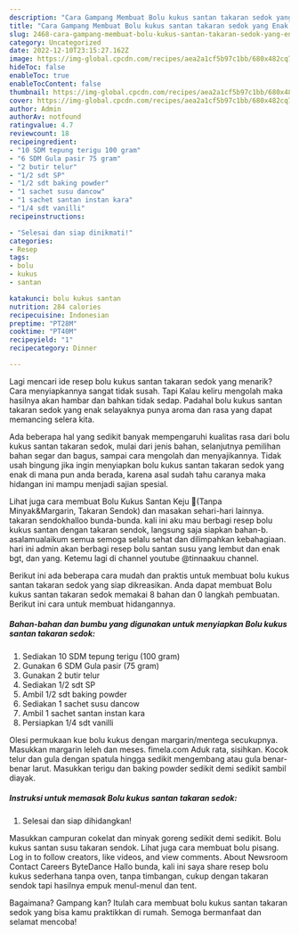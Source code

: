 ```yaml
---
description: "Cara Gampang Membuat Bolu kukus santan takaran sedok yang Enak Banget, Buat Buka Puasa Lezat"
title: "Cara Gampang Membuat Bolu kukus santan takaran sedok yang Enak Banget, Buat Buka Puasa Lezat"
slug: 2468-cara-gampang-membuat-bolu-kukus-santan-takaran-sedok-yang-enak-banget-buat-buka-puasa-lezat
category: Uncategorized
date: 2022-12-10T23:15:27.162Z
image: https://img-global.cpcdn.com/recipes/aea2a1cf5b97c1bb/680x482cq70/bolu-kukus-santan-takaran-sedok-foto-resep-utama.jpg
hideToc: false
enableToc: true
enableTocContent: false
thumbnail: https://img-global.cpcdn.com/recipes/aea2a1cf5b97c1bb/680x482cq70/bolu-kukus-santan-takaran-sedok-foto-resep-utama.jpg
cover: https://img-global.cpcdn.com/recipes/aea2a1cf5b97c1bb/680x482cq70/bolu-kukus-santan-takaran-sedok-foto-resep-utama.jpg
author: Admin
authorAv: notfound
ratingvalue: 4.7
reviewcount: 18
recipeingredient:
- "10 SDM tepung terigu 100 gram"
- "6 SDM Gula pasir 75 gram"
- "2 butir telur"
- "1/2 sdt SP"
- "1/2 sdt baking powder"
- "1 sachet susu dancow"
- "1 sachet santan instan kara"
- "1/4 sdt vanilli"
recipeinstructions:

- "Selesai dan siap dinikmati!"
categories:
- Resep
tags:
- bolu
- kukus
- santan

katakunci: bolu kukus santan 
nutrition: 284 calories
recipecuisine: Indonesian
preptime: "PT28M"
cooktime: "PT40M"
recipeyield: "1"
recipecategory: Dinner

---
```



Lagi mencari ide resep bolu kukus santan takaran sedok yang menarik? Cara menyiapkannya sangat tidak susah. Tapi Kalau keliru mengolah maka hasilnya akan hambar dan bahkan tidak sedap. Padahal bolu kukus santan takaran sedok yang enak selayaknya punya aroma dan rasa yang dapat memancing selera kita.


Ada beberapa hal yang sedikit banyak mempengaruhi kualitas rasa dari bolu kukus santan takaran sedok, mulai dari jenis bahan, selanjutnya pemilihan bahan segar dan bagus, sampai cara mengolah dan menyajikannya. Tidak usah bingung jika ingin menyiapkan bolu kukus santan takaran sedok yang enak di mana pun anda berada, karena asal sudah tahu caranya maka hidangan ini mampu menjadi sajian spesial.

Lihat juga cara membuat Bolu Kukus Santan Keju 🧀(Tanpa Minyak&amp;Margarin, Takaran Sendok) dan masakan sehari-hari lainnya. takaran sendokhalloo bunda-bunda. kali ini aku mau berbagi resep bolu kukus santan dengan takaran sendok, langsung saja siapkan bahan-b. asalamualaikum semua semoga selalu sehat dan dilimpahkan kebahagiaan. hari ini admin akan berbagi resep bolu santan susu yang lembut dan enak bgt, dan yang. Ketemu lagi di channel youtube @tinnaakuu channel.


Berikut ini ada beberapa cara mudah dan praktis untuk membuat bolu kukus santan takaran sedok yang siap dikreasikan. Anda dapat membuat Bolu kukus santan takaran sedok memakai 8 bahan dan 0 langkah pembuatan. Berikut ini cara untuk membuat hidangannya.

<!--inarticleads1-->

##### Bahan-bahan dan bumbu yang digunakan untuk menyiapkan Bolu kukus santan takaran sedok:

1. Sediakan 10 SDM tepung terigu (100 gram)
1. Gunakan 6 SDM Gula pasir (75 gram)
1. Gunakan 2 butir telur
1. Sediakan 1/2 sdt SP
1. Ambil 1/2 sdt baking powder
1. Sediakan 1 sachet susu dancow
1. Ambil 1 sachet santan instan kara
1. Persiapkan 1/4 sdt vanilli


Olesi permukaan kue bolu kukus dengan margarin/mentega secukupnya. Masukkan margarin leleh dan meses. fimela.com Aduk rata, sisihkan. Kocok telur dan gula dengan spatula hingga sedikit mengembang atau gula benar-benar larut. Masukkan terigu dan baking powder sedikit demi sedikit sambil diayak. 

<!--inarticleads2-->

##### Instruksi untuk memasak Bolu kukus santan takaran sedok:


1. Selesai dan siap dihidangkan!

Masukkan campuran cokelat dan minyak goreng sedikit demi sedikit. Bolu kukus santan susu takaran sendok. Lihat juga cara membuat bolu pisang. Log in to follow creators, like videos, and view comments. About Newsroom Contact Careers ByteDance Hallo bunda, kali ini saya share resep bolu kukus sederhana tanpa oven, tanpa timbangan, cukup dengan takaran sendok tapi hasilnya empuk menul-menul dan tent. 

Bagaimana? Gampang kan? Itulah cara membuat bolu kukus santan takaran sedok yang bisa kamu praktikkan di rumah. Semoga bermanfaat dan selamat mencoba!
